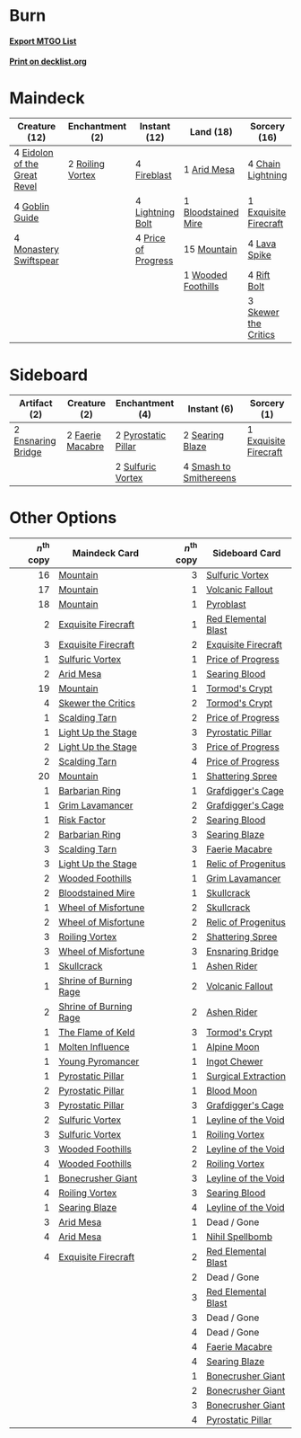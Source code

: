 # Burn

#### [Export MTGO List](../collection/Burn/Burn.txt)
#### [Print on decklist.org](http://decklist.org/?deckmain=1%09Arid%20Mesa%0A1%09Bloodstained%20Mire%0A4%09Chain%20Lightning%0A4%09Eidolon%20of%20the%20Great%20Revel%0A1%09Exquisite%20Firecraft%0A4%09Fireblast%0A4%09Goblin%20Guide%0A4%09Lava%20Spike%0A4%09Lightning%20Bolt%0A4%09Monastery%20Swiftspear%0A15%09Mountain%0A4%09Price%20of%20Progress%0A4%09Rift%20Bolt%0A2%09Roiling%20Vortex%0A3%09Skewer%20the%20Critics%0A1%09Wooded%20Foothills&deckside=2%09Ensnaring%20Bridge%0A1%09Exquisite%20Firecraft%0A2%09Faerie%20Macabre%0A2%09Pyrostatic%20Pillar%0A2%09Searing%20Blaze%0A4%09Smash%20to%20Smithereens%0A2%09Sulfuric%20Vortex)
# Maindeck

|                                             Creature (12)                                             |                                      Enchantment (2)                                      |                                         Instant (12)                                         |                                          Land (18)                                           |                                          Sorcery (16)                                          |
|-------------------------------------------------------------------------------------------------------|-------------------------------------------------------------------------------------------|----------------------------------------------------------------------------------------------|----------------------------------------------------------------------------------------------|------------------------------------------------------------------------------------------------|
|4 [Eidolon of the Great Revel](http://gatherer.wizards.com/Pages/Card/Details.aspx?multiverseid=442117)|2 [Roiling Vortex](http://gatherer.wizards.com/Pages/Card/Details.aspx?multiverseid=491797)|4 [Fireblast](http://gatherer.wizards.com/Pages/Card/Details.aspx?multiverseid=189239)        |1 [Arid Mesa](http://gatherer.wizards.com/Pages/Card/Details.aspx?multiverseid=405092)        |4 [Chain Lightning](http://gatherer.wizards.com/Pages/Card/Details.aspx?multiverseid=446139)    |
|4 [Goblin Guide](http://gatherer.wizards.com/Pages/Card/Details.aspx?multiverseid=425921)              |                                                                                           |4 [Lightning Bolt](http://gatherer.wizards.com/Pages/Card/Details.aspx?multiverseid=806)      |1 [Bloodstained Mire](http://gatherer.wizards.com/Pages/Card/Details.aspx?multiverseid=405094)|1 [Exquisite Firecraft](http://gatherer.wizards.com/Pages/Card/Details.aspx?multiverseid=398513)|
|4 [Monastery Swiftspear](http://gatherer.wizards.com/Pages/Card/Details.aspx?multiverseid=438706)      |                                                                                           |4 [Price of Progress](http://gatherer.wizards.com/Pages/Card/Details.aspx?multiverseid=413683)|15 [Mountain](http://gatherer.wizards.com/Pages/Card/Details.aspx?multiverseid=439859)        |4 [Lava Spike](http://gatherer.wizards.com/Pages/Card/Details.aspx?multiverseid=79084)          |
|                                                                                                       |                                                                                           |                                                                                              |1 [Wooded Foothills](http://gatherer.wizards.com/Pages/Card/Details.aspx?multiverseid=405116) |4 [Rift Bolt](http://gatherer.wizards.com/Pages/Card/Details.aspx?multiverseid=426589)          |
|                                                                                                       |                                                                                           |                                                                                              |                                                                                              |3 [Skewer the Critics](http://gatherer.wizards.com/Pages/Card/Details.aspx?multiverseid=457259) |


# Sideboard

|                                        Artifact (2)                                        |                                       Creature (2)                                        |                                       Enchantment (4)                                       |                                           Instant (6)                                           |                                          Sorcery (1)                                           |
|--------------------------------------------------------------------------------------------|-------------------------------------------------------------------------------------------|---------------------------------------------------------------------------------------------|-------------------------------------------------------------------------------------------------|------------------------------------------------------------------------------------------------|
|2 [Ensnaring Bridge](http://gatherer.wizards.com/Pages/Card/Details.aspx?multiverseid=15866)|2 [Faerie Macabre](http://gatherer.wizards.com/Pages/Card/Details.aspx?multiverseid=201822)|2 [Pyrostatic Pillar](http://gatherer.wizards.com/Pages/Card/Details.aspx?multiverseid=44290)|2 [Searing Blaze](http://gatherer.wizards.com/Pages/Card/Details.aspx?multiverseid=270873)       |1 [Exquisite Firecraft](http://gatherer.wizards.com/Pages/Card/Details.aspx?multiverseid=398513)|
|                                                                                            |                                                                                           |2 [Sulfuric Vortex](http://gatherer.wizards.com/Pages/Card/Details.aspx?multiverseid=382379) |4 [Smash to Smithereens](http://gatherer.wizards.com/Pages/Card/Details.aspx?multiverseid=397795)|                                                                                                |


# Other Options

|*n*<sup>th</sup> copy|                                          Maindeck Card                                          |*n*<sup>th</sup> copy|                                        Sideboard Card                                        |
|--------------------:|-------------------------------------------------------------------------------------------------|--------------------:|----------------------------------------------------------------------------------------------|
|                   16|[Mountain](http://gatherer.wizards.com/Pages/Card/Details.aspx?multiverseid=439859)              |                    3|[Sulfuric Vortex](http://gatherer.wizards.com/Pages/Card/Details.aspx?multiverseid=382379)    |
|                   17|[Mountain](http://gatherer.wizards.com/Pages/Card/Details.aspx?multiverseid=439859)              |                    1|[Volcanic Fallout](http://gatherer.wizards.com/Pages/Card/Details.aspx?multiverseid=220512)   |
|                   18|[Mountain](http://gatherer.wizards.com/Pages/Card/Details.aspx?multiverseid=439859)              |                    1|[Pyroblast](http://gatherer.wizards.com/Pages/Card/Details.aspx?multiverseid=4083)            |
|                    2|[Exquisite Firecraft](http://gatherer.wizards.com/Pages/Card/Details.aspx?multiverseid=398513)   |                    1|[Red Elemental Blast](http://gatherer.wizards.com/Pages/Card/Details.aspx?multiverseid=814)   |
|                    3|[Exquisite Firecraft](http://gatherer.wizards.com/Pages/Card/Details.aspx?multiverseid=398513)   |                    2|[Exquisite Firecraft](http://gatherer.wizards.com/Pages/Card/Details.aspx?multiverseid=398513)|
|                    1|[Sulfuric Vortex](http://gatherer.wizards.com/Pages/Card/Details.aspx?multiverseid=382379)       |                    1|[Price of Progress](http://gatherer.wizards.com/Pages/Card/Details.aspx?multiverseid=413683)  |
|                    2|[Arid Mesa](http://gatherer.wizards.com/Pages/Card/Details.aspx?multiverseid=405092)             |                    1|[Searing Blood](http://gatherer.wizards.com/Pages/Card/Details.aspx?multiverseid=378483)      |
|                   19|[Mountain](http://gatherer.wizards.com/Pages/Card/Details.aspx?multiverseid=439859)              |                    1|[Tormod's Crypt](http://gatherer.wizards.com/Pages/Card/Details.aspx?multiverseid=389723)     |
|                    4|[Skewer the Critics](http://gatherer.wizards.com/Pages/Card/Details.aspx?multiverseid=457259)    |                    2|[Tormod's Crypt](http://gatherer.wizards.com/Pages/Card/Details.aspx?multiverseid=389723)     |
|                    1|[Scalding Tarn](http://gatherer.wizards.com/Pages/Card/Details.aspx?multiverseid=405107)         |                    2|[Price of Progress](http://gatherer.wizards.com/Pages/Card/Details.aspx?multiverseid=413683)  |
|                    1|[Light Up the Stage](http://gatherer.wizards.com/Pages/Card/Details.aspx?multiverseid=457251)    |                    3|[Pyrostatic Pillar](http://gatherer.wizards.com/Pages/Card/Details.aspx?multiverseid=44290)   |
|                    2|[Light Up the Stage](http://gatherer.wizards.com/Pages/Card/Details.aspx?multiverseid=457251)    |                    3|[Price of Progress](http://gatherer.wizards.com/Pages/Card/Details.aspx?multiverseid=413683)  |
|                    2|[Scalding Tarn](http://gatherer.wizards.com/Pages/Card/Details.aspx?multiverseid=405107)         |                    4|[Price of Progress](http://gatherer.wizards.com/Pages/Card/Details.aspx?multiverseid=413683)  |
|                   20|[Mountain](http://gatherer.wizards.com/Pages/Card/Details.aspx?multiverseid=439859)              |                    1|[Shattering Spree](http://gatherer.wizards.com/Pages/Card/Details.aspx?multiverseid=456224)   |
|                    1|[Barbarian Ring](http://gatherer.wizards.com/Pages/Card/Details.aspx?multiverseid=29906)         |                    1|[Grafdigger's Cage](http://gatherer.wizards.com/Pages/Card/Details.aspx?multiverseid=278452)  |
|                    1|[Grim Lavamancer](http://gatherer.wizards.com/Pages/Card/Details.aspx?multiverseid=430589)       |                    2|[Grafdigger's Cage](http://gatherer.wizards.com/Pages/Card/Details.aspx?multiverseid=278452)  |
|                    1|[Risk Factor](http://gatherer.wizards.com/Pages/Card/Details.aspx?multiverseid=452863)           |                    2|[Searing Blood](http://gatherer.wizards.com/Pages/Card/Details.aspx?multiverseid=378483)      |
|                    2|[Barbarian Ring](http://gatherer.wizards.com/Pages/Card/Details.aspx?multiverseid=29906)         |                    3|[Searing Blaze](http://gatherer.wizards.com/Pages/Card/Details.aspx?multiverseid=270873)      |
|                    3|[Scalding Tarn](http://gatherer.wizards.com/Pages/Card/Details.aspx?multiverseid=405107)         |                    3|[Faerie Macabre](http://gatherer.wizards.com/Pages/Card/Details.aspx?multiverseid=201822)     |
|                    3|[Light Up the Stage](http://gatherer.wizards.com/Pages/Card/Details.aspx?multiverseid=457251)    |                    1|[Relic of Progenitus](http://gatherer.wizards.com/Pages/Card/Details.aspx?multiverseid=174824)|
|                    2|[Wooded Foothills](http://gatherer.wizards.com/Pages/Card/Details.aspx?multiverseid=405116)      |                    1|[Grim Lavamancer](http://gatherer.wizards.com/Pages/Card/Details.aspx?multiverseid=430589)    |
|                    2|[Bloodstained Mire](http://gatherer.wizards.com/Pages/Card/Details.aspx?multiverseid=405094)     |                    1|[Skullcrack](http://gatherer.wizards.com/Pages/Card/Details.aspx?multiverseid=366238)         |
|                    1|[Wheel of Misfortune](http://gatherer.wizards.com/Pages/Card/Details.aspx?multiverseid=497731)   |                    2|[Skullcrack](http://gatherer.wizards.com/Pages/Card/Details.aspx?multiverseid=366238)         |
|                    2|[Wheel of Misfortune](http://gatherer.wizards.com/Pages/Card/Details.aspx?multiverseid=497731)   |                    2|[Relic of Progenitus](http://gatherer.wizards.com/Pages/Card/Details.aspx?multiverseid=174824)|
|                    3|[Roiling Vortex](http://gatherer.wizards.com/Pages/Card/Details.aspx?multiverseid=491797)        |                    2|[Shattering Spree](http://gatherer.wizards.com/Pages/Card/Details.aspx?multiverseid=456224)   |
|                    3|[Wheel of Misfortune](http://gatherer.wizards.com/Pages/Card/Details.aspx?multiverseid=497731)   |                    3|[Ensnaring Bridge](http://gatherer.wizards.com/Pages/Card/Details.aspx?multiverseid=15866)    |
|                    1|[Skullcrack](http://gatherer.wizards.com/Pages/Card/Details.aspx?multiverseid=366238)            |                    1|[Ashen Rider](http://gatherer.wizards.com/Pages/Card/Details.aspx?multiverseid=373689)        |
|                    1|[Shrine of Burning Rage](http://gatherer.wizards.com/Pages/Card/Details.aspx?multiverseid=218018)|                    2|[Volcanic Fallout](http://gatherer.wizards.com/Pages/Card/Details.aspx?multiverseid=220512)   |
|                    2|[Shrine of Burning Rage](http://gatherer.wizards.com/Pages/Card/Details.aspx?multiverseid=218018)|                    2|[Ashen Rider](http://gatherer.wizards.com/Pages/Card/Details.aspx?multiverseid=373689)        |
|                    1|[The Flame of Keld](http://gatherer.wizards.com/Pages/Card/Details.aspx?multiverseid=443011)     |                    3|[Tormod's Crypt](http://gatherer.wizards.com/Pages/Card/Details.aspx?multiverseid=389723)     |
|                    1|[Molten Influence](http://gatherer.wizards.com/Pages/Card/Details.aspx?multiverseid=29972)       |                    1|[Alpine Moon](http://gatherer.wizards.com/Pages/Card/Details.aspx?multiverseid=447264)        |
|                    1|[Young Pyromancer](http://gatherer.wizards.com/Pages/Card/Details.aspx?multiverseid=426592)      |                    1|[Ingot Chewer](http://gatherer.wizards.com/Pages/Card/Details.aspx?multiverseid=389558)       |
|                    1|[Pyrostatic Pillar](http://gatherer.wizards.com/Pages/Card/Details.aspx?multiverseid=44290)      |                    1|[Surgical Extraction](http://gatherer.wizards.com/Pages/Card/Details.aspx?multiverseid=397706)|
|                    2|[Pyrostatic Pillar](http://gatherer.wizards.com/Pages/Card/Details.aspx?multiverseid=44290)      |                    1|[Blood Moon](http://gatherer.wizards.com/Pages/Card/Details.aspx?multiverseid=45386)          |
|                    3|[Pyrostatic Pillar](http://gatherer.wizards.com/Pages/Card/Details.aspx?multiverseid=44290)      |                    3|[Grafdigger's Cage](http://gatherer.wizards.com/Pages/Card/Details.aspx?multiverseid=278452)  |
|                    2|[Sulfuric Vortex](http://gatherer.wizards.com/Pages/Card/Details.aspx?multiverseid=382379)       |                    1|[Leyline of the Void](http://gatherer.wizards.com/Pages/Card/Details.aspx?multiverseid=107682)|
|                    3|[Sulfuric Vortex](http://gatherer.wizards.com/Pages/Card/Details.aspx?multiverseid=382379)       |                    1|[Roiling Vortex](http://gatherer.wizards.com/Pages/Card/Details.aspx?multiverseid=491797)     |
|                    3|[Wooded Foothills](http://gatherer.wizards.com/Pages/Card/Details.aspx?multiverseid=405116)      |                    2|[Leyline of the Void](http://gatherer.wizards.com/Pages/Card/Details.aspx?multiverseid=107682)|
|                    4|[Wooded Foothills](http://gatherer.wizards.com/Pages/Card/Details.aspx?multiverseid=405116)      |                    2|[Roiling Vortex](http://gatherer.wizards.com/Pages/Card/Details.aspx?multiverseid=491797)     |
|                    1|[Bonecrusher Giant](http://gatherer.wizards.com/Pages/Card/Details.aspx?multiverseid=473077)     |                    3|[Leyline of the Void](http://gatherer.wizards.com/Pages/Card/Details.aspx?multiverseid=107682)|
|                    4|[Roiling Vortex](http://gatherer.wizards.com/Pages/Card/Details.aspx?multiverseid=491797)        |                    3|[Searing Blood](http://gatherer.wizards.com/Pages/Card/Details.aspx?multiverseid=378483)      |
|                    1|[Searing Blaze](http://gatherer.wizards.com/Pages/Card/Details.aspx?multiverseid=270873)         |                    4|[Leyline of the Void](http://gatherer.wizards.com/Pages/Card/Details.aspx?multiverseid=107682)|
|                    3|[Arid Mesa](http://gatherer.wizards.com/Pages/Card/Details.aspx?multiverseid=405092)             |                    1|Dead / Gone                                                                                   |
|                    4|[Arid Mesa](http://gatherer.wizards.com/Pages/Card/Details.aspx?multiverseid=405092)             |                    1|[Nihil Spellbomb](http://gatherer.wizards.com/Pages/Card/Details.aspx?multiverseid=442215)    |
|                    4|[Exquisite Firecraft](http://gatherer.wizards.com/Pages/Card/Details.aspx?multiverseid=398513)   |                    2|[Red Elemental Blast](http://gatherer.wizards.com/Pages/Card/Details.aspx?multiverseid=814)   |
|                     |                                                                                                 |                    2|Dead / Gone                                                                                   |
|                     |                                                                                                 |                    3|[Red Elemental Blast](http://gatherer.wizards.com/Pages/Card/Details.aspx?multiverseid=814)   |
|                     |                                                                                                 |                    3|Dead / Gone                                                                                   |
|                     |                                                                                                 |                    4|Dead / Gone                                                                                   |
|                     |                                                                                                 |                    4|[Faerie Macabre](http://gatherer.wizards.com/Pages/Card/Details.aspx?multiverseid=201822)     |
|                     |                                                                                                 |                    4|[Searing Blaze](http://gatherer.wizards.com/Pages/Card/Details.aspx?multiverseid=270873)      |
|                     |                                                                                                 |                    1|[Bonecrusher Giant](http://gatherer.wizards.com/Pages/Card/Details.aspx?multiverseid=473077)  |
|                     |                                                                                                 |                    2|[Bonecrusher Giant](http://gatherer.wizards.com/Pages/Card/Details.aspx?multiverseid=473077)  |
|                     |                                                                                                 |                    3|[Bonecrusher Giant](http://gatherer.wizards.com/Pages/Card/Details.aspx?multiverseid=473077)  |
|                     |                                                                                                 |                    4|[Pyrostatic Pillar](http://gatherer.wizards.com/Pages/Card/Details.aspx?multiverseid=44290)   |

